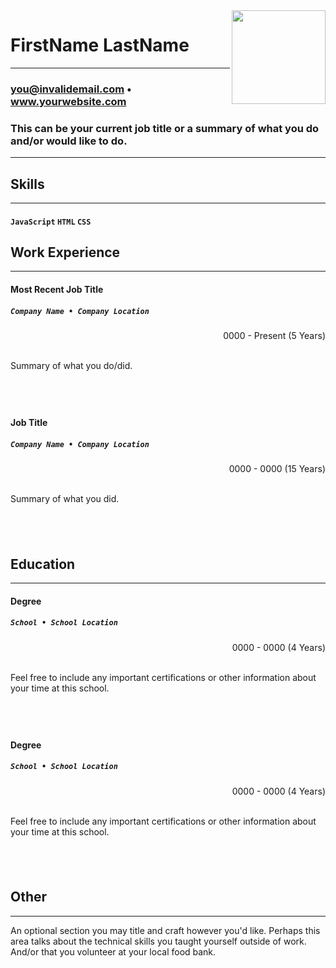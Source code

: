 <!--- PLEASE READ: In case you are not familiar with Markdown, only replace actual verbiage (or URL). Never remove anything surrounding the main verbiage since that is either HTML or Markdown and is needed for the resume to display correctly. -->
<!--- Replace the url below with a url pointing to your photo (round may be best) or delete the code below up to the name -->
<img src="https://avataaars.io/?avatarStyle=Circle&topType=LongHairStraight&accessoriesType=Blank&hairColor=BrownDark&facialHairType=Blank&clotheType=BlazerShirt&eyeType=Default&eyebrowType=Default&mouthType=Default&skinColor=Light" style="width:150px;" align="right" />

<!--- Name -->
# FirstName LastName
---

<!--- Contact information - likely not a phone number - this will be public on the web -->
### you@invalidemail.com • www.yourwebsite.com

<!--- Introduction / Summary -->
### This can be your current job title or a summary of what you do and/or would like to do.
---

<!--- Skills -->
## Skills
---

#### `JavaScript` `HTML` `CSS`

<!--- Work Experience -->
## Work Experience
---

#### Most Recent Job Title
##### `Company Name • Company Location`

<div align="right"> 
0000 - Present (5 Years)
<br><br>
</div>

Summary of what you do/did.

## &nbsp;

#### Job Title
##### `Company Name • Company Location`

<div align="right"> 
0000 - 0000 (15 Years)
<br><br>
</div>

Summary of what you did.

## &nbsp;

<!--- Education & other information goes below -->

## Education
---

#### Degree
##### `School • School Location`

<div align="right"> 
0000 - 0000 (4 Years)
<br><br>
</div>

Feel free to include any important certifications or other information about your time at this school.

## &nbsp;

#### Degree
##### `School • School Location`

<div align="right"> 
0000 - 0000 (4 Years)
<br><br>
</div>

Feel free to include any important certifications or other information about your time at this school.

## &nbsp;

## Other
---
An optional section you may title and craft however you'd like. Perhaps this area talks about the technical skills you taught yourself outside of work. And/or that you volunteer at your local food bank.
